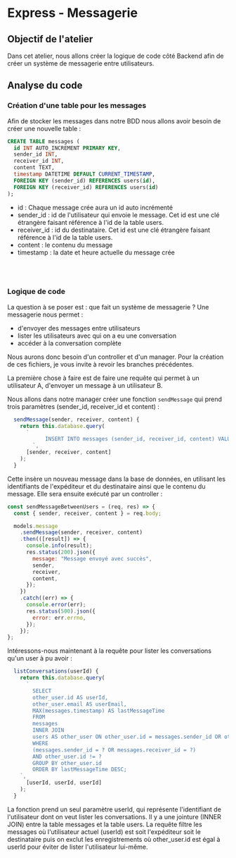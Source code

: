 # Express - Messagerie

## Objectif de l'atelier

Dans cet atelier, nous allons créer la logique de code côté Backend afin de créer un système de messagerie entre utilisateurs.


## Analyse du code

### Création d'une table pour les messages

Afin de stocker les messages dans notre BDD nous allons avoir besoin de créer une nouvelle table :

```SQL
CREATE TABLE messages (
  id INT AUTO_INCREMENT PRIMARY KEY,
  sender_id INT,
  receiver_id INT,
  content TEXT,
  timestamp DATETIME DEFAULT CURRENT_TIMESTAMP,
  FOREIGN KEY (sender_id) REFERENCES users(id),
  FOREIGN KEY (receiver_id) REFERENCES users(id)
);
```

- id : Chaque message crée aura un id auto incrémenté
- sender_id : id de l'utilisateur qui envoie le message. Cet id est une clé étrangère faisant référence à l'id de la table users.
- receiver_id : id du destinataire. Cet id est une clé étrangère faisant référence à l'id de la table users.
- content : le contenu du message
- timestamp : la date et heure actuelle du message crée

<br>
<br>

### Logique de code

La question à se poser est : que fait un système de messagerie ?
Une messagerie nous permet :
- d'envoyer des messages entre utilisateurs
- lister les utilisateurs avec qui on a eu une conversation
- accéder à la conversation complète

Nous aurons donc besoin d'un controller et d'un manager. Pour la création de ces fichiers, je vous invite à revoir les branches précédentes.

La première chose à faire est de faire une requête qui permet à un utilisateur A, d'envoyer un message à un utilisateur B.

Nous allons dans notre manager créer une fonction `sendMessage` qui prend trois paramètres (sender_id, receiver_id et content) :

```js
  sendMessage(sender, receiver, content) {
    return this.database.query(
      `
            INSERT INTO messages (sender_id, receiver_id, content) VALUES (?, ?, ?)
        `,
      [sender, receiver, content]
    );
  }
```

Cette insère un nouveau message dans la base de données, en utilisant les identifiants de l'expéditeur et du destinataire ainsi que le contenu du message. 
Elle sera ensuite exécuté par un controller :

```js
const sendMessageBetweenUsers = (req, res) => {
  const { sender, receiver, content } = req.body;

  models.message
    .sendMessage(sender, receiver, content)
    .then(([result]) => {
      console.info(result);
      res.status(200).json({
        message: "Message envoyé avec succès",
        sender,
        receiver,
        content,
      });
    })
    .catch((err) => {
      console.error(err);
      res.status(500).json({
        error: err.errno,
      });
    });
};
```

Intéressons-nous maintenant à la requête pour lister les conversations qu'un user à pu avoir :

```js
  listConversations(userId) {
    return this.database.query(
      `
        SELECT
        other_user.id AS userId,
        other_user.email AS userEmail,
        MAX(messages.timestamp) AS lastMessageTime
        FROM
        messages
        INNER JOIN
        users AS other_user ON other_user.id = messages.sender_id OR other_user.id = messages.receiver_id
        WHERE
        (messages.sender_id = ? OR messages.receiver_id = ?)
        AND other_user.id != ?
        GROUP BY other_user.id
        ORDER BY lastMessageTime DESC;
    `,
      [userId, userId, userId]
    );
  }
```

La fonction prend un seul paramètre userId, qui représente l'identifiant de l'utilisateur dont on veut lister les conversations.
Il y a une jointure (INNER JOIN) entre la table messages et la table users.
La requête filtre les messages où l'utilisateur actuel (userId) est soit l'expéditeur soit le destinataire puis on exclut les enregistrements où other_user.id est égal à userId pour éviter de lister l'utilisateur lui-même.
